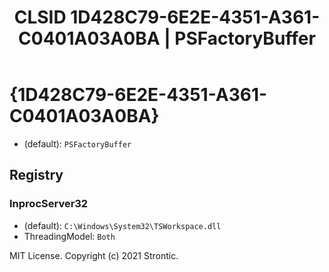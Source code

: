 ﻿---
title: "CLSID 1D428C79-6E2E-4351-A361-C0401A03A0BA | PSFactoryBuffer"
excerpt: What is COM-Object CLSID 1D428C79-6E2E-4351-A361-C0401A03A0BA?
---

# {1D428C79-6E2E-4351-A361-C0401A03A0BA}

* (default): `PSFactoryBuffer`

## Registry


### InprocServer32

* (default): `C:\Windows\System32\TSWorkspace.dll`
* ThreadingModel: `Both`

MIT License. Copyright (c) 2021 Strontic.


